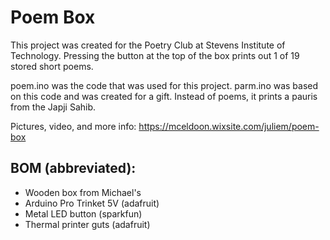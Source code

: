 # Poem Box

This project was created for the Poetry Club at Stevens Institute of Technology.
Pressing the button at the top of the box prints out 1 of 19 stored short poems.

poem.ino was the code that was used for this project. parm.ino was based on this code and was created for a gift. Instead of poems, it prints a pauris from the Japji Sahib.

Pictures, video, and more info: https://mceldoon.wixsite.com/juliem/poem-box

## BOM (abbreviated):
  * Wooden box from Michael's
  * Arduino Pro Trinket 5V (adafruit)
  * Metal LED button (sparkfun)
  * Thermal printer guts (adafruit)
